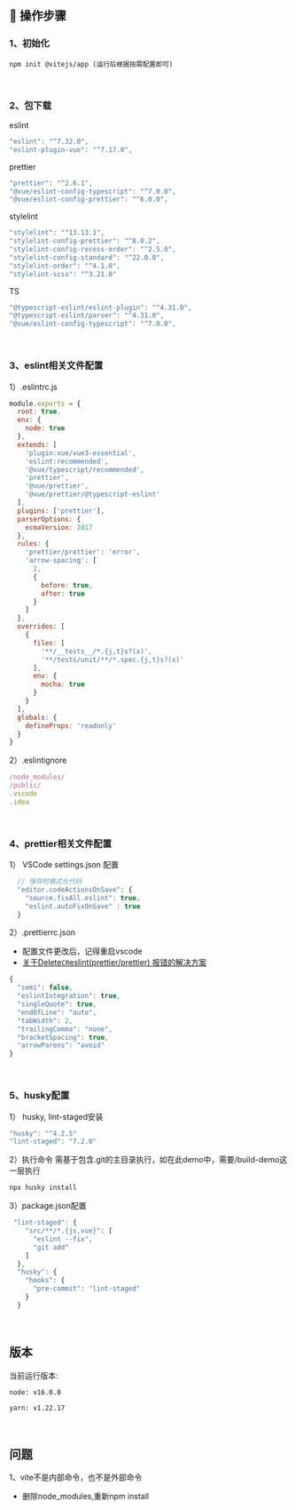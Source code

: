 
## 🚀 操作步骤

### 1、初始化

```
npm init @vitejs/app (运行后根据按需配置即可)
```

<br/>

### 2、包下载

eslint
```javaScript
"eslint": "^7.32.0",
"eslint-plugin-vue": "^7.17.0",
```

prettier
```javaScript
"prettier": "^2.6.1",
"@vue/eslint-config-typescript": "^7.0.0",
"@vue/eslint-config-prettier": "^6.0.0",
```

stylelint
```javaScript
"stylelint": "^13.13.1",
"stylelint-config-prettier": "^8.0.2",
"stylelint-config-recess-order": "^2.5.0",
"stylelint-config-standard": "^22.0.0",
"stylelint-order": "^4.1.0",
"stylelint-scss": "^3.21.0"
```

TS
```javaScript
"@typescript-eslint/eslint-plugin": "^4.31.0",
"@typescript-eslint/parser": "^4.31.0",
"@vue/eslint-config-typescript": "^7.0.0",
```

<br/>

### 3、eslint相关文件配置

1）.eslintrc.js
```javaScript
module.exports = {
  root: true,
  env: {
    node: true
  },
  extends: [
    'plugin:vue/vue3-essential',
    'eslint:recommended',
    '@vue/typescript/recommended',
    'prettier',
    '@vue/prettier',
    '@vue/prettier/@typescript-eslint'
  ],
  plugins: ['prettier'],
  parserOptions: {
    ecmaVersion: 2017
  },
  rules: {
    'prettier/prettier': 'error',
    'arrow-spacing': [
      2,
      {
        before: true,
        after: true
      }
    ]
  },
  overrides: [
    {
      files: [
        '**/__tests__/*.{j,t}s?(x)',
        '**/tests/unit/**/*.spec.{j,t}s?(x)'
      ],
      env: {
        mocha: true
      }
    }
  ],
  globals: {
    defineProps: 'readonly'
  }
}

```

2）.eslintignore
```javaScript
/node_modules/
/public/
.vscode
.idea
```

<br/>

### 4、prettier相关文件配置

1） VSCode settings.json 配置

```javaScript
  // 保存时格式化代码
  "editor.codeActionsOnSave": {
    "source.fixAll.eslint": true,
    "eslint.autoFixOnSave" : true
  }
```

2）.prettierrc.json
* 配置文件更改后，记得重启vscode
* [关于Delete`CR`eslint(prettier/prettier) 报错的解决方案](https://shuliqi.github.io/2020/06/06/%E5%85%B3%E4%BA%8EDelete%60CR%60eslint-prettier-prettier-%E6%8A%A5%E9%94%99%E7%9A%84%E8%A7%A3%E5%86%B3%E6%96%B9%E6%A1%88/#%E9%97%AE%E9%A2%98%E7%9A%84%E6%8F%90%E5%87%BA)
```javaScript
{ 
  "semi": false,
  "eslintIntegration": true,
  "singleQuote": true,
  "endOfLine": "auto",
  "tabWidth": 2,
  "trailingComma": "none",
  "bracketSpacing": true,
  "arrowParens": "avoid"
}

```

<br/>

### 5、husky配置 

1） husky, lint-staged安装

```javaScript
"husky": "^4.2.5"
"lint-staged": "7.2.0"
```

2）执行命令
需基于包含.git的主目录执行，如在此demo中，需要/build-demo这一层执行

```javaScript
npx husky install
```

3）package.json配置
```javaScript
 "lint-staged": {
    "src/**/*.{js,vue}": [
      "eslint --fix",
      "git add"
    ]
  },
  "husky": {
    "hooks": {
      "pre-commit": "lint-staged"
    }
  }
```

<br/>

## 版本

当前运行版本:
```
node: v16.0.0

yarn: v1.22.17
```

<br/>

## 问题

1、vite不是内部命令，也不是外部命令

* 删除node_modules,重新npm install
